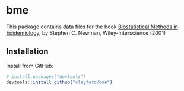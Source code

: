 # bme

This package contains data files for the book [Biostatistical Methods in Epidemiology](http://www.wiley.com/WileyCDA/WileyTitle/productCd-EHEP002366.html), by Stephen C. Newman, Wiley-Interscience (2001)

## Installation

Install from GitHub:
```R
# install.packages("devtools")
devtools::install_github("clayford/bme")
```